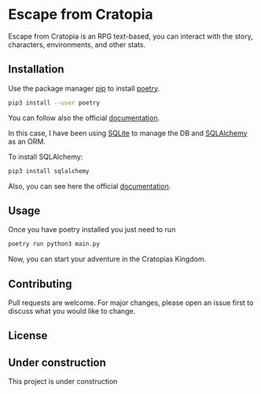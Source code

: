 # Escape from Cratopia

Escape from Cratopia is an RPG text-based, you can interact with the story, characters, environments, and other stats.

## Installation

Use the package manager [pip](https://pip.pypa.io/en/stable/) to install [poetry](https://python-poetry.org/).

```bash
pip3 install --user poetry
```
You can follow also the official [documentation](https://python-poetry.org/docs/).

In this case, I have been using [SQLite](https://sqlite.org/index.html) to manage the DB and [SQLAlchemy](https://www.sqlalchemy.org/) as an ORM.

To install SQLAlchemy:

```bash
pip3 install sqlalchemy
```

Also, you can see here the official [documentation](https://www.sqlalchemy.org/download.html).

## Usage

Once you have poetry installed you just need to run 
```bash
poetry run python3 main.py
```
Now, you can start your adventure in the Cratopias Kingdom.

## Contributing
Pull requests are welcome. For major changes, please open an issue first to discuss what you would like to change.


## License

## Under construction

This project is under construction
